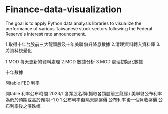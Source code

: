 # Finance-data-visualization
 The goal is to apply Python data analysis libraries to visualize the performance of various Taiwanese stock sectors following the Federal Reserve's interest rate announcement.


1.取得十年台股前三大龍頭股及十年美聯儲升降息數據
2.清理資料轉入資料庫
3.將資料視覺化

1.MOD 每天更新的資料處理
2.MOD 數據分析
3.MOD 處理初始化數據

十年數據 

開table FED 利率


開table
利率公布時間 2023/1
各類股名稱(抓取各類股前三龍頭)
美聯儲公布利率為低於預期或高於預期 -1 0 1
公布利率後隔天開盤價
公布利率後一個月收盤價
公布利率後之漲跌幅